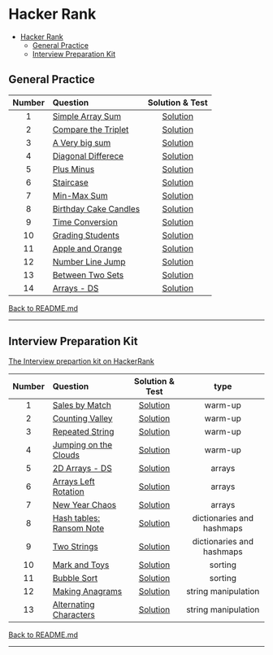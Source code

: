 # Hacker Rank


- [Hacker Rank](#hacker-rank)
  - [General Practice](#general-practice)
  - [Interview Preparation Kit](#interview-preparation-kit)

## General Practice

| Number | Question | Solution & Test | 
|:---:|:---|:---:|
| 1 | [Simple Array Sum](https://www.hackerrank.com/challenges/simple-array-sum/problem) | [Solution](/hackerRank/001-simple-array-sum.test.js) |
| 2 | [Compare the Triplet](https://www.hackerrank.com/challenges/compare-the-triplets/problem) | [Solution](/hackerRank/002-compare-the-triplets.test.js) |
| 3 | [A Very big sum](https://www.hackerrank.com/challenges/a-very-big-sum/problem) | [Solution](/hackerRank/003-a-very-big-sum.test.js) |
| 4 | [Diagonal Differece](https://www.hackerrank.com/challenges/diagonal-difference/problem) | [Solution](/hackerRank/004-digonal-difference.test.js) |
| 5 | [Plus Minus](https://www.hackerrank.com/challenges/plus-minus/problem) | [Solution](/hackerRank/005-plus-minus.test.js) |
| 6 | [Staircase](https://www.hackerrank.com/challenges/staircase/problem) | [Solution](/hackerRank/006-staircase.test.js) |
| 7 | [Min-Max Sum](https://www.hackerrank.com/challenges/mini-max-sum/problem) | [Solution](/hackerRank/007-mini-max-sum.test.js) |
| 8 | [Birthday Cake Candles](https://www.hackerrank.com/challenges/birthday-cake-candles/problem) | [Solution](/hackerRank/008-birthday-cake-candles.test.js) |
| 9 | [Time Conversion](https://www.hackerrank.com/challenges/time-conversion/problem) | [Solution](/hackerRank/009-time-conversion.test.js) |
| 10 | [Grading Students](https://www.hackerrank.com/challenges/grading/problem) | [Solution](/hackerRank/010-grading-stduents.test.js) |
| 11 | [Apple and Orange](https://www.hackerrank.com/challenges/apple-and-orange/problem) | [Solution](/hackerRank/011-apple-and-orange.test.js) |
| 12 | [Number Line Jump](https://www.hackerrank.com/challenges/kangaroo/problem?) | [Solution](/hackerRank/012-number-line-jump.test.js) |
| 13 | [Between Two Sets](https://www.hackerrank.com/challenges/between-two-sets/problem) | [Solution](/hackerRank/013-between-two-sets.test.js) |
| 14 | [Arrays - DS](https://www.hackerrank.com/challenges/arrays-ds/problem) | [Solution](/hackerRank/014-arrays-ds.test.js) |

[Back to README.md](/README.md)

---

## Interview Preparation Kit

[The Interview prepartion kit on HackerRank](https://www.hackerrank.com/interview/interview-preparation-kit)

| Number | Question | Solution & Test | type |
|:---:|:---|:---:|:---:|
| 1 | [Sales by Match](https://www.hackerrank.com/challenges/sock-merchant/problem?isFullScreen=true&h_l=interview&playlist_slugs%5B%5D=interview-preparation-kit&playlist_slugs%5B%5D=warmup) | [Solution](/hackerRank/interview-prep-kit/001-sales-by-match.test.js) | warm-up |
| 2 | [Counting Valley](https://www.hackerrank.com/challenges/counting-valleys/problem?h_l=interview&isFullScreen=false&playlist_slugs%5B%5D=interview-preparation-kit&playlist_slugs%5B%5D=warmup&h_r=next-challenge&h_v=zen) | [Solution](/hackerRank/interview-prep-kit/002-counting-valley.test.js) | warm-up |
| 3 | [Repeated String](https://www.hackerrank.com/challenges/repeated-string/problem?isFullScreen=true&h_l=interview&playlist_slugs%5B%5D=interview-preparation-kit&playlist_slugs%5B%5D=warmup) | [Solution](/hackerRank/interview-prep-kit/003-repeated-string.test.js) | warm-up |
| 4 | [Jumping on the Clouds](https://www.hackerrank.com/challenges/jumping-on-the-clouds/problem?h_l=interview&isFullScreen=false&playlist_slugs%5B%5D=interview-preparation-kit&playlist_slugs%5B%5D=warmup) | [Solution](/hackerRank/interview-prep-kit/004-jumping-on-the-clouds.test.js) | warm-up |
| 5 | [2D Arrays - DS](https://www.hackerrank.com/challenges/2d-array/problem?isFullScreen=true&h_l=interview&playlist_slugs%5B%5D=interview-preparation-kit&playlist_slugs%5B%5D=arrays) | [Solution](/hackerRank/interview-prep-kit/005-2d-array-ds.test.js) | arrays |
| 6 | [Arrays Left Rotation](https://www.hackerrank.com/challenges/ctci-array-left-rotation/problem?isFullScreen=true&h_l=interview&playlist_slugs%5B%5D=interview-preparation-kit&playlist_slugs%5B%5D=arrays) | [Solution](/hackerRank/interview-prep-kit/006-arrays-left-rotation.test.js) | arrays |
| 7 | [New Year Chaos](https://www.hackerrank.com/challenges/new-year-chaos/problem?h_l=interview&isFullScreen=false&playlist_slugs%5B%5D=interview-preparation-kit&playlist_slugs%5B%5D=arrays) | [Solution](/hackerRank/interview-prep-kit/007-new-year-chaos.test.js) | arrays |
| 8 | [Hash tables: Ransom Note](https://www.hackerrank.com/challenges/ctci-ransom-note/problem?isFullScreen=true&h_l=interview&playlist_slugs%5B%5D=interview-preparation-kit&playlist_slugs%5B%5D=dictionaries-hashmaps) | [Solution](/hackerRank/interview-prep-kit/008-ransom-note.test.js) | dictionaries and hashmaps |
| 9 | [Two Strings](https://www.hackerrank.com/challenges/two-strings/problem?isFullScreen=true&h_l=interview&playlist_slugs%5B%5D=interview-preparation-kit&playlist_slugs%5B%5D=dictionaries-hashmaps) | [Solution](/hackerRank/interview-prep-kit/009-two-strings.test.js) | dictionaries and hashmaps |
| 10 | [Mark and Toys](https://www.hackerrank.com/challenges/mark-and-toys/problem?isFullScreen=true&h_l=interview&playlist_slugs%5B%5D=interview-preparation-kit&playlist_slugs%5B%5D=sorting) | [Solution](/hackerRank/interview-prep-kit/010-mark-and-toys.test.js) | sorting |
| 11 | [Bubble Sort](https://www.hackerrank.com/challenges/ctci-bubble-sort/problem?h_l=interview&isFullScreen=false&playlist_slugs%5B%5D=interview-preparation-kit&playlist_slugs%5B%5D=sorting) | [Solution](/hackerRank/interview-prep-kit/011-bubble-sort.test.js) | sorting |
| 12 | [Making Anagrams](https://www.hackerrank.com/challenges/ctci-making-anagrams/problem?h_l=interview&isFullScreen=false&playlist_slugs%5B%5D=interview-preparation-kit&playlist_slugs%5B%5D=strings) | [Solution](/hackerRank/interview-prep-kit/012-making-anagrams.test.js) | string manipulation |
| 13 | [Alternating Characters](https://www.hackerrank.com/challenges/alternating-characters/problem?isFullScreen=true&h_l=interview&playlist_slugs%5B%5D=interview-preparation-kit&playlist_slugs%5B%5D=strings) | [Solution](/hackerRank/interview-prep-kit/013-alternating-characters.test.js) | string manipulation |


[Back to README.md](/README.md)

---